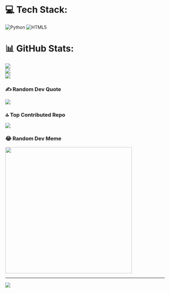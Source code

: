 
# 💻 Tech Stack:
![Python](https://img.shields.io/badge/python-3670A0?style=flat&logo=python&logoColor=ffdd54) ![HTML5](https://img.shields.io/badge/html5-%23E34F26.svg?style=flat&logo=html5&logoColor=white)
# 📊 GitHub Stats:
![](https://github-readme-stats.vercel.app/api?username=EvanDevelopments&theme=dark&hide_border=false&include_all_commits=true&count_private=true)<br/>
![](https://github-readme-streak-stats.herokuapp.com/?user=EvanDevelopments&theme=dark&hide_border=false)<br/>
![](https://github-readme-stats.vercel.app/api/top-langs/?username=EvanDevelopments&theme=dark&hide_border=false&include_all_commits=true&count_private=true&layout=compact)

### ✍️ Random Dev Quote
![](https://quotes-github-readme.vercel.app/api?type=horizontal&theme=dark)

### 🔝 Top Contributed Repo
![](https://github-contributor-stats.vercel.app/api?username=EvanDevelopments&limit=5&theme=dark&combine_all_yearly_contributions=true)

### 😂 Random Dev Meme
<img src='https://memer-new.vercel.app/' style="height: 400px;"/>

---
[![](https://visitcount.itsvg.in/api?id=EvanDevelopments&icon=1&color=1)](https://visitcount.itsvg.in)

<!-- Proudly created with GPRM ( https://gprm.itsvg.in ) -->
